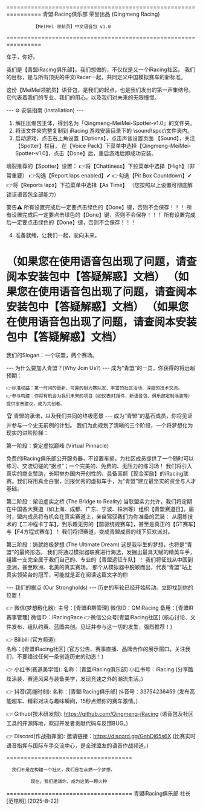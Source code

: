 ================================================================
       青盟iRacing俱乐部 荣誉出品 (Qingmeng Racing)
          
              【MeiMei 领航员】中文语音包 v1.0
================================================================

车手，你好。

我们是【青盟iRacing俱乐部】。我们想做的，不仅仅是又一个iRacing社区。
我们的目标，是与所有顶尖的中文iRacer一起，共同定义中国模拟赛车的新标准。

这份【MeiMei领航员】语音包，是我们的起点，也是我们发出的第一声集结号。
它代表着我们的专业、我们的用心，以及我们对未来的无限憧憬。


--- ⚙️ 安装指南 (Installation) ---
1. 解压压缩包主体，得到名为「Qingmeng-MeiMei-Spotter-v1.0」的文件夹。
2. 将该文件夹完整复制到 iRacing 游戏安装目录下的 \sound\spcc\文件夹内。
3. 启动游戏，点击右上角设置【Options】，点击声音设置页面 【Sound】，关注【Spotter】栏目，
在【Voice Pack】下菜单中选择【Qingmeng-MeiMei-Spotter-v1.0】，点击【Done】后，重启游戏后即成功安装。

墙裂推荐的【Spotter】设置：
👉将【Chattiness】下拉菜单中选择【High】（非常重要）
👉勾选【Report laps enabled】✔
👉勾选【Pit Box Countdown】✔
👉将【Reports laps】下拉菜单中选择【As Time】
（您按照以上设置可彻底解锁该语音包全部能力）

警告⚠
所有设置完成后一定要点击绿色的【Done】键，否则不会保存！！！
所有设置完成后一定要点击绿色的【Done】键，否则不会保存！！！
所有设置完成后一定要点击绿色的【Done】键，否则不会保存！！！

4. 准备就绪，让我们一起，驶向未来。

（如果您在使用语音包出现了问题，请查阅本安装包中【答疑解惑】文档）
（如果您在使用语音包出现了问题，请查阅本安装包中【答疑解惑】文档）
（如果您在使用语音包出现了问题，请查阅本安装包中【答疑解惑】文档）
================================================================

我们的Slogan：一个联盟，两个赛场。

--- 为什么要加入青盟？(Why Join Us?) ---
成为“青盟”的一员，你获得的将远超预期：

    👉标准权益：第一时间的更新、可靠的耐力赛队友、丰富的社区活动、深度的技术交流。
    👉参与构建：你将有机会为我们未来的项目（如仪表UI插件、新语音包、俱乐部定制涂装等）提供宝贵建议，成为共创者。

🏆 青盟的承诺，以及我们共同的终极愿景 ---
成为“青盟”的基石成员，你将见证并参与一个史无前例的计划。
我们为此规划了清晰的三个阶段，一个将梦想化为现实的进阶阶梯：

第一阶段：奠定虚拟巅峰 (Virtual Pinnacle)

免费的iRacing俱乐部公开服务器，不设置车损，为社区成员提供了一个随时可以练习、交流切磋的“据点”；一个完美的、免费的、无压力的练习场！
我们将引入真实的商业赞助，长期举办国内开创性的、具备高额【现金奖励】的iRacing联赛。我们将用真金白银，回报优秀的虚拟车手，为“青盟”建立最坚实的资金与人才基础。

第二阶段：架设虚实之桥 (The Bridge to Reality)
当联盟实力允许，我们将定期在中国各大赛道（如上海、成都、广东、宁波、株洲等）组织【青盟赛道日】。届时，盟内成员将有机会在真实赛道上，亲自驾驭我们为你准备的武装：
从磨练技术的【二冲程卡丁车】，到乐趣无穷的【前驱统规赛车】，甚至是真正的【GT赛车】与【F4方程式赛车】！
我们将把赛道，变成青盟成员的线下狂欢派对。

第三阶段：铸就终极梦想 (The Ultimate Dream)
这是我毕生的梦想，也将是“青盟”的最终形态。
我们将通过模拟器联赛进行海选，发掘出最具天赋的精英车手，组建一支完全属于我们自己的、专业的【青盟远征车队】！
我们将征战从中国到亚洲，甚至欧洲、北美的真实赛场。
那个从模拟器中脱颖而出，代表“青盟”站上真实领奖台的冠军，可能就是正在阅读这篇文字的你


--- 我们的据点 (Our Strongholds) ---
历史的车轮已经开始转动。立即找到你的位置！

👉 微信(梦想孵化器):
主号：[青盟iR群管理]  微信ID：QMiRacing
备用：[青盟IR赛事管理]  微信ID：iRacingRace
👉微信公众号[青盟iRacing社区]
   (核心讨论、文件发布、组队约赛、蓝图共创。见证并参与这一切的发生，强烈推荐！)

👉 Bilibili (官方频道):  
名称：[青盟iRacing社区] 
   (官方公告、赛事直播、品牌合作的展示窗口。关注我们，不要错过任何一条创造历史的动态！)

👉 小红书(赛道美学馆):
名称：[青盟iRacing俱乐部]   小红书号：iRacing
   (分享酷炫涂装、赛道风采与装备美学，发现竞速之外的潮流生活。)

👉 抖音(高能时刻): 
名称：[青盟iRacing俱乐部]   抖音号：33754236459
   (发布高能超车、精彩对决与趣味瞬间，15秒点燃你的赛车激情。)

👉 Github(技术研发部): 
https://github.com/Qingmeng-iRacing
   (语音包及社区工具的开源阵地，欢迎开发者贡献代码与反馈BUG。)

👉 Discord(作战指挥室): 
邀请链接：https://discord.gg/GnhDj65s6X
   (比赛实时语音指挥与国际车手交流中心，是全球盟友的语音作战频道。)


====================================

      我们不是在构建一个社区，我们是在点燃一个梦想。

             现在，我们邀请你，成为这第一颗火种 
====================================
青盟iRacing俱乐部 社长
[范铭明]
[2025-8-22]
